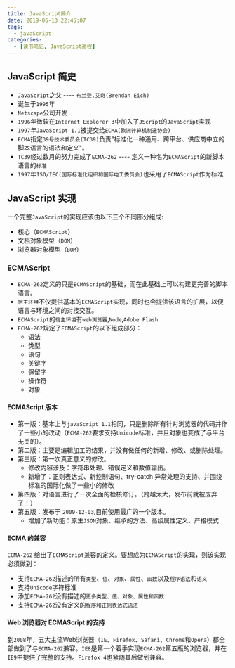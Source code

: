 ```yaml
---
title: JavaScript简介
date: 2019-06-13 22:45:07
tags:
  - javaScript
categories:
  - [读书笔记, JavaScript高程]
---
```


## JavaScript 简史

- `JavaScript`之父 ---- `布兰登.艾奇(Brendan Eich)`
- 诞生于`1995`年
- `Netscape`公司开发
- `1996`年微软在`Internet Explorer 3`中加入了`JScript`的`JavaScript`实现
- `1997`年`JavaScript 1.1`被提交给`ECMA(欧洲计算机制造协会)`
- `ECMA`指定`39号技术委员会(TC39)`负责"标准化一种通用、跨平台、供应商中立的脚本语言的语法和定义"。
- `TC39`经过数月的努力完成了`ECMA-262` ---- 定义一种名为`ECMAScript`的新脚本语言的`标准`
- `1997`年`ISO/IEC(国际标准化组织和国际电工委员会)`也采用了`ECMAScript`作为标准

<!-- more -->

## JavaScript 实现

一个完整`JavaScript`的实现应该由以下三个不同部分组成:
- 核心（`ECMAScript`）
- 文档对象模型（`DOM`）
- 浏览器对象模型（`BOM`）

### ECMAScript

- `ECMA-262`定义的只是`ECMAScript`的基础，而在此基础上可以构建更完善的脚本语言。
- `宿主环境`不仅提供基本的`ECMAScript`实现，同时也会提供该语言的扩展，以便语言与环境之间的对接交互。
- `ECMAScript`的`宿主环境`有`web浏览器`,`Node`,`Adobe Flash`
- `ECMA-262`规定了`ECMAScript`的以下组成部分：
  - 语法
  - 类型
  - 语句
  - 关键字
  - 保留字
  - 操作符
  - 对象

#### ECMAScript 版本

- 第一版：基本上与`javaScript 1.1`相同，只是删除所有针对浏览器的代码并作了一些小的改动（`ECMA-262`要求支持`Unicode`标准，并且对象也变成了与平台无关的）。
- 第二版：主要是编辑加工的结果，并没有做任何的新增、修改、或删除处理。
- 第三版：第一次真正意义的修改。
  - 修改内容涉及：字符串处理、错误定义和数值输出。
  - 新增了：正则表达式、新控制语句、try-catch 异常处理的支持、并围绕标准的国际化做了一些小的修改
- 第四版：对语言进行了一次全面的检核修订。（跨越太大，发布前就被废弃了！）
- 第五版：发布于 `2009-12-03`,目前使用最广的一个版本。
  - 增加了新功能：原生`JSON`对象、继承的方法、高级属性定义、严格模式

#### ECMA 的兼容

`ECMA-262` 给出了`ECMAScript`兼容的定义。要想成为`ECMAScript`的实现，则该实现必须做到：
- 支持`ECMA-262`描述的所有`类型`、`值`、`对象`、`属性`、`函数`以及`程序语法`和`语义`
- 支持`Unicode`字符标准
- 添加`ECMA-262`没有描述的`更多类型、值、对象、属性和函数`
- 支持`ECMA-262`没有定义的`程序和正则表达式语法`

#### Web 浏览器对 ECMAScript 的支持

到`2008`年，五大主流Web浏览器（`IE`、`Firefox`、`Safari`、`Chrome`和`Opera`）都全部做到了与`ECMA-262`兼容。`IE8`是第一个着手实现`ECMA-262`第五版的浏览器，并在`IE9`中提供了完整的支持。`Firefox 4`也紧随其后做到兼容。